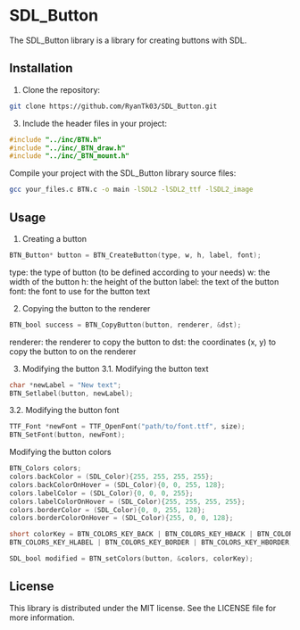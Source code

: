 # SDL_Button

The SDL_Button library is a library for creating buttons with SDL.

## Installation

1. Clone the repository:
```bash
git clone https://github.com/RyanTk03/SDL_Button.git
```

3. Include the header files in your project:
``` c
#include "../inc/BTN.h"
#include "../inc/_BTN_draw.h"
#include "../inc/_BTN_mount.h"
```
Compile your project with the SDL_Button library source files:

```bash
gcc your_files.c BTN.c -o main -lSDL2 -lSDL2_ttf -lSDL2_image
```
## Usage
1. Creating a button
```c
BTN_Button* button = BTN_CreateButton(type, w, h, label, font);
```
type: the type of button (to be defined according to your needs)
w: the width of the button
h: the height of the button
label: the text of the button
font: the font to use for the button text

2. Copying the button to the renderer
```c
BTN_bool success = BTN_CopyButton(button, renderer, &dst);
```
renderer: the renderer to copy the button to
dst: the coordinates (x, y) to copy the button to on the renderer

3. Modifying the button
3.1. Modifying the button text
```c
char *newLabel = "New text";
BTN_Setlabel(button, newLabel);
```
3.2. Modifying the button font
```c
TTF_Font *newFont = TTF_OpenFont("path/to/font.ttf", size);
BTN_SetFont(button, newFont);
```
Modifying the button colors
```c
BTN_Colors colors;
colors.backColor = (SDL_Color){255, 255, 255, 255};
colors.backColorOnHover = (SDL_Color){0, 0, 255, 128};
colors.labelColor = (SDL_Color){0, 0, 0, 255};
colors.labelColorOnHover = (SDL_Color){255, 255, 255, 255};
colors.borderColor = (SDL_Color){0, 0, 255, 128};
colors.borderColorOnHover = (SDL_Color){255, 0, 0, 128};

short colorKey = BTN_COLORS_KEY_BACK | BTN_COLORS_KEY_HBACK | BTN_COLORS_KEY_LABEL |
BTN_COLORS_KEY_HLABEL | BTN_COLORS_KEY_BORDER | BTN_COLORS_KEY_HBORDER;

SDL_bool modified = BTN_setColors(button, &colors, colorKey);
```
## License
This library is distributed under the MIT license. See the LICENSE file for more information.

